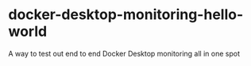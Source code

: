 # docker-desktop-monitoring-hello-world
A way to test out end to end Docker Desktop monitoring all in one spot
